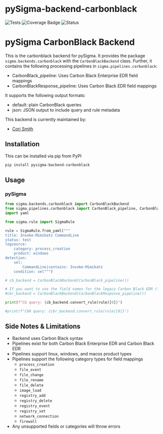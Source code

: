 # pySigma-backend-carbonblack

![Tests](https://github.com/7RedViolin/pySigma-backend-carbonblack/actions/workflows/test.yml/badge.svg)
![Coverage Badge](https://img.shields.io/endpoint?url=https://gist.githubusercontent.com/7RedViolin/430d03b407f337c2b20029c356355f8a/raw/7RedViolin-pySigma-backend-carbonblack.json)
![Status](https://img.shields.io/badge/Status-stable-green)

# pySigma CarbonBlack Backend

This is the carbonblack backend for pySigma. It provides the package `sigma.backends.carbonblack` with the `CarbonBlackBackend` class.
Further, it contains the following processing pipelines in `sigma.pipelines.carbonblack`:

* CarbonBlack_pipeline: Uses Carbon Black Enterprise EDR field mappings
* CarbonBlackResponse_pipeline: Uses Carbon Black EDR field mappings

It supports the following output formats:

* default: plain CarbonBlack queries
* json: JSON output to include query and rule metadata

This backend is currently maintained by:

* [Cori Smith](https://github.com/7RedViolin/)

## Installation
This can be installed via pip from PyPI

```bash
pip install pysigma-backend-carbonblack
```

## Usage

### pySigma
```python
from sigma.backends.carbonblack import CarbonBlackBackend
from sigma.pipelines.carbonblack import CarbonBlack_pipeline, CarbonBlackResponse_pipeline
import yaml

from sigma.rule import SigmaRule

rule = SigmaRule.from_yaml("""
title: Invoke-Mimikatz CommandLine
status: test
logsource:
    category: process_creation
    product: windows
detection:
    sel:
        CommandLine|contains: Invoke-Mimikatz
    condition: sel""")

# cb_backend = CarbonBlackBackend(CarbonBlack_pipeline())

# If you want to use the field names for the legacy Carbon Black EDR (fka Response)
#cbr_backend = CarbonBlackBackend(CarbonBlackResponse_pipeline())

print(f"Cb query: {cb_backend.convert_rule(rule)[0]}")

#print(f"CbR query: {cbr_backend.convert_rule(rule)[0]}")
```

## Side Notes &  Limitations
- Backend uses Carbon Black syntax
- Pipelines exist for both Carbon Black Enterprise EDR and Carbon Black EDR
- Pipelines support linux, windows, and macos product types
- Pipelines support the following category types for field mappings
  - `process_creation`
  - `file_event`
  - `file_change`
  - `file_rename`
  - `file_delete`
  - `image_load`
  - `registry_add`
  - `registry_delete`
  - `registry_event`
  - `registry_set`
  - `network_connection`
  - `firewall`
- Any unsupported fields or categories will throw errors
